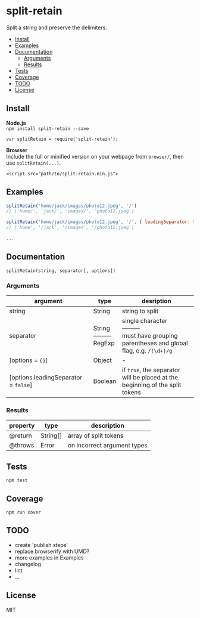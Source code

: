 # split-retain
Split a string and preserve the delimiters.

<!-- toc -->

- [Install](#install)
- [Examples](#examples)
- [Documentation](#documentation)
  * [Arguments](#arguments)
  * [Results](#results)
- [Tests](#tests)
- [Coverage](#coverage)
- [TODO](#todo)
- [License](#license)

<!-- tocstop -->

## Install

**Node.js**  
`npm install split-retain --save`

`var splitRetain = require('split-retain');`

**Browser**  
Include the full or minified version on your webpage from `browser/`, then use `splitRetain(...)`.

`<script src="path/to/split-retain.min.js">`

## Examples

```js
splitRetain('home/jack/images/photo12.jpeg', '/')
// ['home/', 'jack/', 'images/', 'photo12.jpeg']

splitRetain('home/jack/images/photo12.jpeg', '/', { leadingSeparator: true })
// ['home', '/jack', '/images', '/photo12.jpeg']

...
```

## Documentation

`splitRetain(string, separator[, options])`

### Arguments

| argument | type | desription |
| --- | --- | --- |
| string | String | string to split |
| separator | String<br>———<br>RegExp | single character<br>———<br>must have grouping parentheses and global flag, e.g. `/(\d+)/g` |
| [options = `{}`] | Object | - |
| [options.leadingSeparator = `false`] | Boolean | if `true`, the separator will be placed at the beginning of the split tokens |

### Results

| property | type | description |
| --- | --- | --- |
| @return | String[] | array of split tokens |
| @throws | Error | on incorrect argument types |

## Tests

`npm test`

## Coverage

`npm run cover`

## TODO

* create 'publish steps'
* replace browserify with UMD?
* more examples in Examples
* changelog
* lint
* ...

## License

MIT
